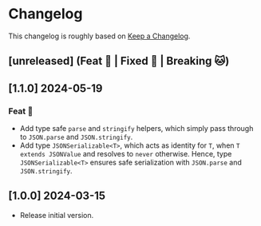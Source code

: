 # Changelog

This changelog is roughly based on [Keep a Changelog](http://keepachangelog.com/).

## [unreleased] (Feat 🚀 | Fixed 🐞 | Breaking 🐱)

## [1.1.0] 2024-05-19

### Feat 🚀

- Add type safe `parse` and `stringify` helpers, which simply pass through to `JSON.parse` and `JSON.stringify`.
- Add type `JSONSerializable<T>`, which acts as identity for `T`, when `T extends JSONValue` and resolves to `never` otherwise. Hence, type `JSONSerializable<T>` ensures safe serialization with `JSON.parse` and `JSON.stringify`.

## [1.0.0] 2024-03-15

- Release initial version.
